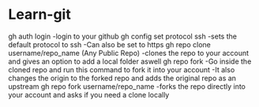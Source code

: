 # Learn-git

gh auth login
	-login to your github
gh config set protocol ssh
	-sets the default protocol to ssh
	-Can also be set to https
gh repo clone username/repo_name (Any Public Repo)
	-clones the repo to your account and gives an option to add a local folder aswell
gh repo fork
	-Go inside the cloned repo and run this command to fork it into your account
	-It also changes the origin to the forked repo and adds the original repo as an upstream
gh repo fork username/repo_name
	-forks the repo directly into your account and asks if you need a clone locally
